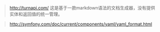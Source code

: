 > http://turnapi.com/
这是基于一款markdown语法的文档生成器，没有提供实体和返回值的统一管理。



> http://symfony.com/doc/current/components/yaml/yaml_format.html